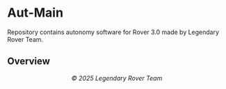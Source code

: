 # Aut-Main
Repository contains autonomy software for Rover 3.0 made by Legendary Rover Team.

## Overview

<center><i> © 2025 Legendary Rover Team </i>
